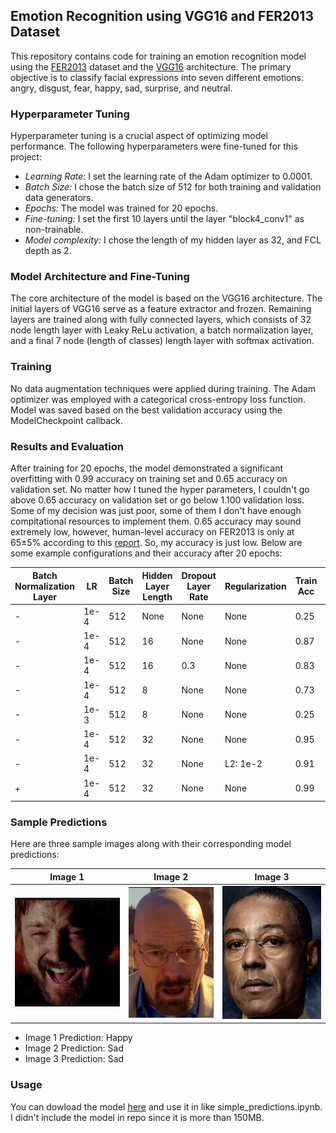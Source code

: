 ## Emotion Recognition using VGG16 and FER2013 Dataset

This repository contains code for training an emotion recognition model using the [FER2013](https://www.kaggle.com/datasets/msambare/fer2013) dataset and the [VGG16](https://arxiv.org/abs/1409.1556) architecture. The primary objective is to classify facial expressions into seven different emotions: angry, disgust, fear, happy, sad, surprise, and neutral.

### Hyperparameter Tuning
Hyperparameter tuning is a crucial aspect of optimizing model performance. The following hyperparameters were fine-tuned for this project:
- *Learning Rate:* I set the learning rate of the Adam optimizer to 0.0001.
- *Batch Size:* I chose the batch size of 512 for both training and validation data generators.
- *Epochs:* The model was trained for 20 epochs.
- *Fine-tuning:* I set the first 10 layers until the layer "block4_conv1" as non-trainable.
- *Model complexity:* I chose the length of my hidden layer as 32, and FCL depth as 2.

### Model Architecture and Fine-Tuning
The core architecture of the model is based on the VGG16 architecture. The initial layers of VGG16 serve as a feature extractor and frozen. Remaining layers are trained along with fully connected layers, which consists of 32 node length layer with Leaky ReLu activation, a batch normalization layer, and a final 7 node (length of classes) length layer with softmax activation.

### Training
No data augmentation techniques were applied during training. The Adam optimizer was employed with a categorical cross-entropy loss function. Model was saved based on the best validation accuracy using the ModelCheckpoint callback.

### Results and Evaluation
After training for 20 epochs, the model demonstrated a significant overfitting with 0.99 accuracy on training set and 0.65 accuracy on validation set. No matter how I tuned the hyper parameters, I couldn't go above 0.65 accuracy on validation set or go below 1.100 validation loss. Some of my decision was just poor, some of them I don't have enough compitational resources to implement them. 0.65 accuracy may sound extremely low, however, human-level accuracy on FER2013 is only at 65±5% according to this [report](http://cs230.stanford.edu/projects_winter_2020/reports/32610274.pdf). So, my accuracy is just low. Below are some example configurations and their accuracy after 20 epochs:

| Batch Normalization Layer | LR | Batch Size | Hidden Layer Length | Dropout Layer Rate | Regularization | Train Acc | Val Acc |
| ------------------------- | -- | ---------- | ------------------- | ------------------ | -------------- | --------- | ------- |
|-| 1e-4 | 512 | None | None | None | 0.25 | 0.25 |
|-| 1e-4 | 512 | 16 | None | None | 0.87 | 0.62 |
|-| 1e-4 | 512 | 16 | 0.3 | None | 0.83 | 0.62 |
|-| 1e-4 | 512 | 8 | None | None | 0.73 | 0.60 |
|-| 1e-3 | 512 | 8 | None | None | 0.25 | 0.25 |
|-| 1e-4 | 512 | 32 | None | None | 0.95 | 0.63 |
|-| 1e-4 | 512 | 32 | None | L2: 1e-2 | 0.91 | 0.61 |
|+| 1e-4 | 512 | 32 | None | None | 0.99 | 0.65 |

### Sample Predictions
Here are three sample images along with their corresponding model predictions:

| Image 1 | Image 2 | Image 3 |
| ------- | ------- | ------- |
| ![Image 1](images/jp.png) | ![Image 2](images/ww.png) | ![Image 3](images/gus.png) |

- Image 1 Prediction: Happy
- Image 2 Prediction: Sad
- Image 3 Prediction: Sad

### Usage
You can dowload the model [here](https://drive.google.com/file/d/1PJ2Q8NgIRdRXREB37UyivO6Vsm9_7dH3/view?usp=sharing) and use it in like simple_predictions.ipynb. I didn't include the model in repo since it is more than 150MB.
